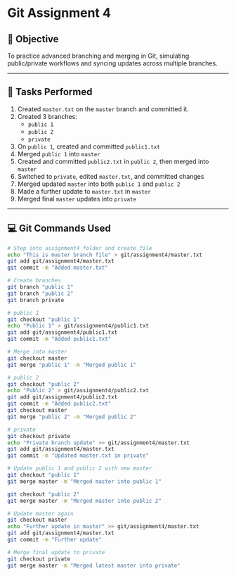 # Git Assignment 4

## 🎯 Objective

To practice advanced branching and merging in Git, simulating public/private workflows and syncing updates across multiple branches.

---

## 📝 Tasks Performed

1. Created `master.txt` on the `master` branch and committed it.
2. Created 3 branches:
   - `public 1`
   - `public 2`
   - `private`
3. On `public 1`, created and committed `public1.txt`
4. Merged `public 1` into `master`
5. Created and committed `public2.txt` in `public 2`, then merged into `master`
6. Switched to `private`, edited `master.txt`, and committed changes
7. Merged updated `master` into both `public 1` and `public 2`
8. Made a further update to `master.txt` in `master`
9. Merged final `master` updates into `private`

---

## 💻 Git Commands Used

```bash
# Step into assignment4 folder and create file
echo "This is master branch file" > git/assignment4/master.txt
git add git/assignment4/master.txt
git commit -m "Added master.txt"

# Create branches
git branch "public 1"
git branch "public 2"
git branch private

# public 1
git checkout "public 1"
echo "Public 1" > git/assignment4/public1.txt
git add git/assignment4/public1.txt
git commit -m "Added public1.txt"

# Merge into master
git checkout master
git merge "public 1" -m "Merged public 1"

# public 2
git checkout "public 2"
echo "Public 2" > git/assignment4/public2.txt
git add git/assignment4/public2.txt
git commit -m "Added public2.txt"
git checkout master
git merge "public 2" -m "Merged public 2"

# private
git checkout private
echo "Private branch update" >> git/assignment4/master.txt
git add git/assignment4/master.txt
git commit -m "Updated master.txt in private"

# Update public 1 and public 2 with new master
git checkout "public 1"
git merge master -m "Merged master into public 1"

git checkout "public 2"
git merge master -m "Merged master into public 2"

# Update master again
git checkout master
echo "Further update in master" >> git/assignment4/master.txt
git add git/assignment4/master.txt
git commit -m "Further update"

# Merge final update to private
git checkout private
git merge master -m "Merged latest master into private"
